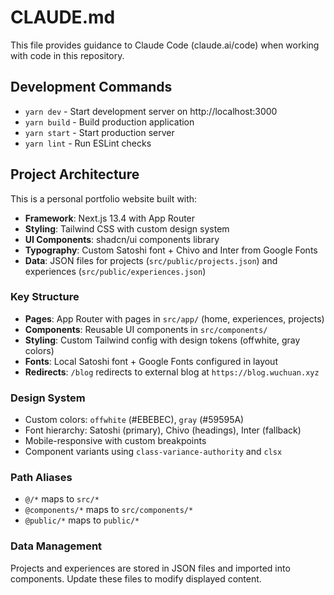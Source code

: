 # CLAUDE.md

This file provides guidance to Claude Code (claude.ai/code) when working with code in this repository.

## Development Commands

- `yarn dev` - Start development server on http://localhost:3000
- `yarn build` - Build production application
- `yarn start` - Start production server
- `yarn lint` - Run ESLint checks

## Project Architecture

This is a personal portfolio website built with:

- **Framework**: Next.js 13.4 with App Router
- **Styling**: Tailwind CSS with custom design system
- **UI Components**: shadcn/ui components library
- **Typography**: Custom Satoshi font + Chivo and Inter from Google Fonts
- **Data**: JSON files for projects (`src/public/projects.json`) and experiences (`src/public/experiences.json`)

### Key Structure

- **Pages**: App Router with pages in `src/app/` (home, experiences, projects)
- **Components**: Reusable UI components in `src/components/`
- **Styling**: Custom Tailwind config with design tokens (offwhite, gray colors)
- **Fonts**: Local Satoshi font + Google Fonts configured in layout
- **Redirects**: `/blog` redirects to external blog at `https://blog.wuchuan.xyz`

### Design System

- Custom colors: `offwhite` (#EBEBEC), `gray` (#59595A)
- Font hierarchy: Satoshi (primary), Chivo (headings), Inter (fallback)
- Mobile-responsive with custom breakpoints
- Component variants using `class-variance-authority` and `clsx`

### Path Aliases

- `@/*` maps to `src/*`
- `@components/*` maps to `src/components/*`
- `@public/*` maps to `public/*`

### Data Management

Projects and experiences are stored in JSON files and imported into components. Update these files to modify displayed content.